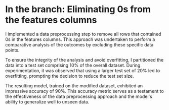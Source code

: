 # In the branch: Eliminating 0s from the features columns
I implemented a data preprocessing step to remove all rows that contained 0s in the features columns. This approach was undertaken to perform a comparative analysis of the outcomes by excluding these specific data points. 

To ensure the integrity of the analysis and avoid overfitting, I partitioned the data into a test set comprising 10% of the overall dataset. During experimentation, it was observed that using a larger test set of 20% led to overfitting, prompting the decision to reduce the test set size. 

The resulting model, trained on the modified dataset, exhibited an impressive accuracy of 90%. This accuracy metric serves as a testament to the effectiveness of the data preprocessing approach and the model's ability to generalize well to unseen data.
